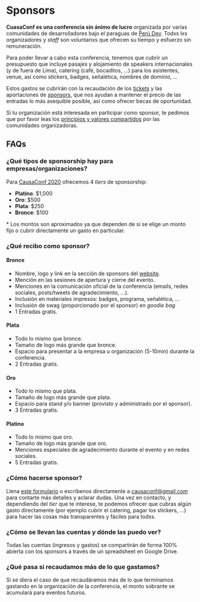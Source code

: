 # Sponsors

**CuasaConf es una conferencia sin ánimo de lucro** organizada por varias
comunidades de desarrolladores bajo el paraguas de [Perú Dev](https://peru-dev.org/).
Todxs lxs organizadores y _staff_ son voluntarixs que ofrecen su tiempo y
esfuerzo sin remuneración.

Para poder llevar a cabo esta conferencia, tenemos que cubrir un presupuesto que
incluye pasajes y alojamiento de speakers internacionales (y de fuera de Lima),
catering (café, bocaditos, ...) para los asistentes, venue, así como stickers,
badges, señalética, nombres de dominio, ...

Estos gastos se cubrirán con la recaudación de los [tickets](https://causaconf.pe/#tickets)
y las aportaciones de [sponsors](https://causaconf.pe/#sponsors), que nos ayudan
a mantener el precio de las entradas lo más asequible posible, así como ofrecer
becas de oportunidad.

Si tu organización está interesada en participar como sponsor, te pedimos que
por favor leas los [principios y valores compartidos](https://peru-dev.org/) por
las comunidades organizadoras.

## FAQs

### ¿Qué tipos de sponsorship hay para empresas/organizaciones?

Para [CausaConf 2020](https://causaconf.pe/) ofrecemos 4 _tiers_ de sponsorship:

* **Platino**: $1,000
* **Oro**: $500
* **Plata**: $250
* **Bronce**: $100

\* Los montos son aproximados ya que dependen de si se elige un monto fijo o
cubrir directamente un gasto en particular.

### ¿Qué recibo como sponsor?

#### Bronce

* Nombre, logo y link en la sección de sponsors del [website](https://causaconf.pe/).
* Mención en las sesiones de apertura y cierre del evento.
* Menciones en la comunicación oficial de la conferencia (emails, redes
  sociales, posts/tweets de agradecimiento, ...).
* Inclusión en materiales impresos: badges, programa, señalética, ...
* Inclusión de swag (proporcionado por el sponsor) en _goodie bag_
* 1 Entradas gratis.

#### Plata

* Todo lo mismo que bronce.
* Tamaño de logo más grande que bronce.
* Espacio para presentar a la empresa u organización (5-10min) durante la
  conferencia.
* 2 Entradas gratis.

#### Oro

* Todo lo mismo que plata.
* Tamaño de logo más grande que plata.
* Espacio para stand y/o banner (provisto y administrado por el sponsor).
* 3 Entradas gratis.

#### Platino

* Todo lo mismo que oro.
* Tamaño de logo más grande que oro.
* Menciones especiales de agradecimiento durante el evento y en redes sociales.
* 5 Entradas gratis.

### ¿Cómo hacerse sponsor?

Llena [este formulario](https://forms.gle/7UxA1ynbDm7cN55B9) o escríbenos
directamente a [causaconf@gmail.com](mailto:causaconf@gmail.com) para
contarte más detalles y aclarar dudas. Una vez en contacto, y dependiendo del
_tier_ que te interese, te podemos ofrecer que cubras algún gasto directamente
(por ejemplo cubrir el catering, pagar los stickers, ...) para hacer las cosas
más transparentes y fáciles para todxs.

### ¿Cómo se llevan las cuentas y dónde las puedo ver?

Todas las cuentas (ingresos y gastos) se compartirán de forma 100% abierta con
los sponsors a través de un spreadsheet en Google Drive.

### ¿Qué pasa si recaudamos más de lo que gastamos?

Si se diera el caso de que recaudáramos más de lo que terminamos gastando en la
organización de la conferencia, el monto sobrante se acumulará para eventos
futuros.
